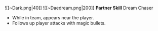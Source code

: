 
![[~Dark.png|40]]
![[~Daedream.png|200]]
**Partner Skill**
Dream Chaser
- While in team, appears near the player.
- Follows up player attacks with magic bullets.